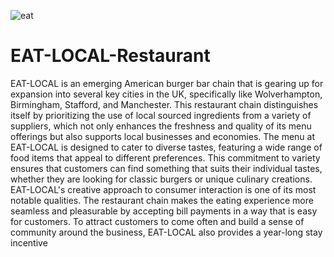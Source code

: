 ![eat](https://github.com/user-attachments/assets/082f0f21-b884-4fa8-a321-33f49e1234e2)
# EAT-LOCAL-Restaurant


EAT-LOCAL is an emerging American burger bar chain that is gearing up for expansion into several 
key cities in the UK, specifically like Wolverhampton, Birmingham, Stafford, and Manchester. This 
restaurant chain distinguishes itself by prioritizing the use of local sourced ingredients from a variety 
of suppliers, which not only enhances the freshness and quality of its menu offerings but also 
supports local businesses and economies.
The menu at EAT-LOCAL is designed to cater to diverse tastes, featuring a wide range of food items 
that appeal to different preferences. This commitment to variety ensures that customers can find 
something that suits their individual tastes, whether they are looking for classic burgers or unique 
culinary creations.
EAT-LOCAL's creative approach to consumer interaction is one of its most notable qualities. The 
restaurant chain makes the eating experience more seamless and pleasurable by accepting bill 
payments in a way that is easy for customers. To attract customers to come often and build a sense 
of community around the business, EAT-LOCAL also provides a year-long stay incentive
